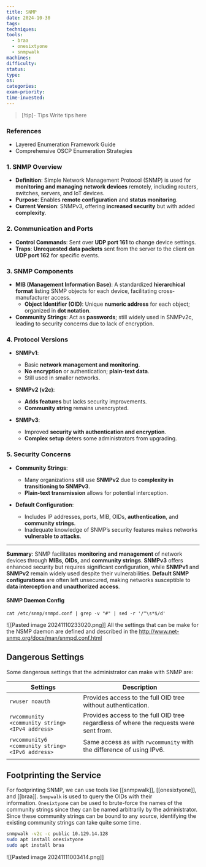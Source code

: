 ```yaml
---
title: SNMP
date: 2024-10-30
tags: 
techniques: 
tools:
  - braa
  - onesixtyone
  - snmpwalk
machines: 
difficulty: 
status: 
type: 
os: 
categories: 
exam-priority: 
time-invested:
---
```

>[!tip]- Tips
>Write tips here

### References
- Layered Enumeration Framework Guide
- Comprehensive OSCP Enumeration Strategies

### 1. **SNMP Overview**

- **Definition**: Simple Network Management Protocol (SNMP) is used for **monitoring and managing network devices** remotely, including routers, switches, servers, and IoT devices.
- **Purpose**: Enables **remote configuration** and **status monitoring**.
- **Current Version**: SNMPv3, offering **increased security** but with added **complexity**.

### 2. **Communication and Ports**

- **Control Commands**: Sent over **UDP port 161** to change device settings.
- **Traps**: **Unrequested data packets** sent from the server to the client on **UDP port 162** for specific events.

### 3. **SNMP Components**

- **MIB (Management Information Base)**: A standardized **hierarchical format** listing SNMP objects for each device, facilitating cross-manufacturer access.
    - **Object Identifier (OID)**: Unique **numeric address** for each object; organized in **dot notation**.
- **Community Strings**: Act as **passwords**; still widely used in SNMPv2c, leading to security concerns due to lack of encryption.

### 4. **Protocol Versions**

- **SNMPv1**:
    - Basic **network management and monitoring**.
    - **No encryption** or authentication; **plain-text data**.
    - Still used in smaller networks.
    
- **SNMPv2 (v2c)**:
    - **Adds features** but lacks security improvements.
    - **Community string** remains unencrypted.
    
- **SNMPv3**:
    - Improved **security with authentication and encryption**.
    - **Complex setup** deters some administrators from upgrading.

### 5. **Security Concerns**
- **Community Strings**:
    - Many organizations still use **SNMPv2** due to **complexity in transitioning to SNMPv3**.
    - **Plain-text transmission** allows for potential interception.
    
- **Default Configuration**:
    - Includes IP addresses, ports, MIB, OIDs, **authentication**, and **community strings**.
    - Inadequate knowledge of SNMP’s security features makes networks **vulnerable to attacks**.

---

**Summary**: SNMP facilitates **monitoring and management** of network devices through **MIBs, OIDs,** and **community strings**. **SNMPv3** offers enhanced security but requires significant configuration, while **SNMPv1** and **SNMPv2** remain widely used despite their vulnerabilities. **Default SNMP configurations** are often left unsecured, making networks susceptible to **data interception and unauthorized access**.

#### SNMP Daemon Config
```shell
cat /etc/snmp/snmpd.conf | grep -v "#" | sed -r '/^\s*$/d'
```

![[Pasted image 20241110233020.png]]
All the settings that can be make for the NSMP daemon are defined and described in the 
http://www.net-snmp.org/docs/man/snmpd.conf.html

## Dangerous Settings

Some dangerous settings that the administrator can make with SNMP are:

| **Settings**                                     | **Description**                                                                       |
| ------------------------------------------------ | ------------------------------------------------------------------------------------- |
| `rwuser noauth`                                  | Provides access to the full OID tree without authentication.                          |
| `rwcommunity <community string> <IPv4 address>`  | Provides access to the full OID tree regardless of where the requests were sent from. |
| `rwcommunity6 <community string> <IPv6 address>` | Same access as with `rwcommunity` with the difference of using IPv6.                  |
|                                                  |                                                                                       |
## Footprinting the Service

For footprinting SNMP, we can use tools like [[snmpwalk]], [[onesixtyone]], and [[braa]]. `Snmpwalk` is used to query the OIDs with their information. `Onesixtyone` can be used to brute-force the names of the community strings since they can be named arbitrarily by the administrator. Since these community strings can be bound to any source, identifying the existing community strings can take quite some time.

```bash
snmpwalk -v2c -c public 10.129.14.128
sudo apt install onesixtyone
sudo apt install braa
```

![[Pasted image 20241111003414.png]]